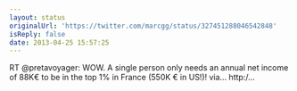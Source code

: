 ```yaml
---
layout: status
originalUrl: 'https://twitter.com/marcgg/status/327451288046542848'
isReply: false
date: 2013-04-25 15:57:25
---
```


RT @pretavoyager: WOW. A single person only needs an annual net income of 88K€ to be in the top 1% in France (550K € in US!)! via... http:/…

